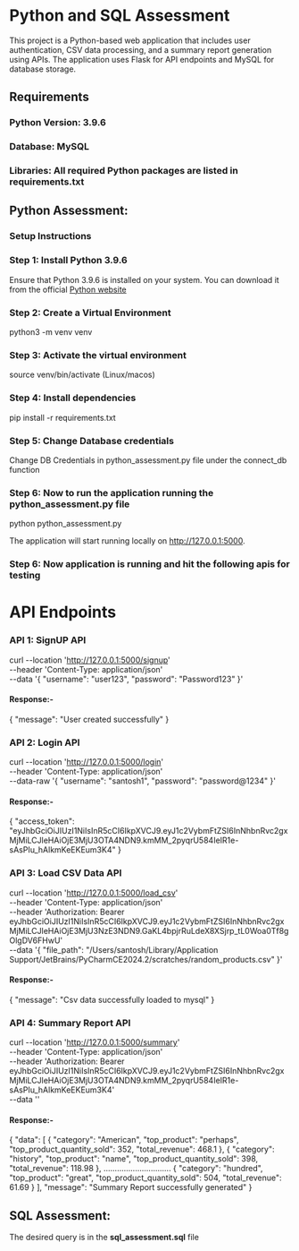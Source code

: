 # Python and SQL Assessment

This project is a Python-based web application that includes user authentication, CSV data processing, and a summary report generation using APIs. The application uses Flask for API endpoints and MySQL for database storage.

## Requirements

### Python Version: 3.9.6

### Database: MySQL

### Libraries: All required Python packages are listed in requirements.txt


## Python Assessment:
### Setup Instructions

### Step 1: Install Python 3.9.6
Ensure that Python 3.9.6 is installed on your system.
You can download it from the official [Python website](https://www.python.org/downloads/release/python-396/)

### Step 2: Create a Virtual Environment
python3 -m venv venv

### Step 3: Activate the virtual environment
source venv/bin/activate (Linux/macos)

### Step 4: Install dependencies
pip install -r requirements.txt

### Step 5: Change Database credentials
Change DB Credentials in python_assessment.py file under the connect_db function

### Step 6: Now to run the application running the python_assessment.py file
python python_assessment.py

The application will start running locally on http://127.0.0.1:5000.

### Step 6: Now application is running and hit the following apis for testing


# API Endpoints

### API 1: SignUP API
curl --location 'http://127.0.0.1:5000/signup' \
--header 'Content-Type: application/json' \
--data '{
    "username": "user123",
    "password": "Password123"
}'
#### Response:-
{
    "message": "User created successfully"
}

### API 2: Login API

curl --location 'http://127.0.0.1:5000/login' \
--header 'Content-Type: application/json' \
--data-raw '{
    "username": "santosh1",
    "password": "password@1234"
}'

#### Response:-
{
    "access_token": "eyJhbGciOiJIUzI1NiIsInR5cCI6IkpXVCJ9.eyJ1c2VybmFtZSI6InNhbnRvc2gxMjMiLCJleHAiOjE3MjU3OTA4NDN9.kmMM_2pyqrU584IeIR1e-sAsPIu_hAlkmKeEKEum3K4"
}

### API 3: Load CSV Data API

curl --location 'http://127.0.0.1:5000/load_csv' \
--header 'Content-Type: application/json' \
--header 'Authorization: Bearer eyJhbGciOiJIUzI1NiIsInR5cCI6IkpXVCJ9.eyJ1c2VybmFtZSI6InNhbnRvc2gxMjMiLCJleHAiOjE3MjU3NzE3NDN9.GaKL4bpjrRuLdeX8XSjrp_tL0Woa0Tf8gOlgDV6FHwU' \
--data '{
    "file_path": "/Users/santosh/Library/Application Support/JetBrains/PyCharmCE2024.2/scratches/random_products.csv"
}'
#### Response:-
{ 
    "message": "Csv data successfully loaded to mysql" 
}

### API 4: Summary Report API
curl --location 'http://127.0.0.1:5000/summary' \
--header 'Content-Type: application/json' \
--header 'Authorization: Bearer eyJhbGciOiJIUzI1NiIsInR5cCI6IkpXVCJ9.eyJ1c2VybmFtZSI6InNhbnRvc2gxMjMiLCJleHAiOjE3MjU3OTA4NDN9.kmMM_2pyqrU584IeIR1e-sAsPIu_hAlkmKeEKEum3K4' \
--data ''

#### Response:-
{
    "data": [
        {
            "category": "American",
            "top_product": "perhaps",
            "top_product_quantity_sold": 352,
            "total_revenue": 468.1
        },
        {
            "category": "history",
            "top_product": "name",
            "top_product_quantity_sold": 398,
            "total_revenue": 118.98
        },
..............................
        {
            "category": "hundred",
            "top_product": "great",
            "top_product_quantity_sold": 504,
            "total_revenue": 61.69
        }
    ],
    "message": "Summary Report successfully generated"
}


## SQL Assessment: 

The desired query is in the **sql_assessment.sql** file



